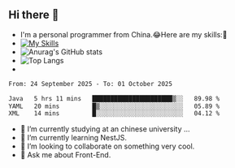 ## Hi there 👋
- I'm a personal programmer from China.😂Here are my skills:🤔
- [![My Skills](https://skillicons.dev/icons?i=js,html,css,vue,typescript,java,golang)](https://skillicons.dev)
- ![Anurag's GitHub stats](https://github-readme-stats.vercel.app/api?username=FluffyChi-Xing&count_private=true&show_icons=true&theme=radical)
- ![Top Langs](https://github-readme-stats.vercel.app/api/top-langs/?username=FluffyChi-Xing)
- <!--START_SECTION:waka-->

```txt
From: 24 September 2025 - To: 01 October 2025

Java   5 hrs 11 mins   ██████████████████████▒░░   89.98 %
YAML   20 mins         █▒░░░░░░░░░░░░░░░░░░░░░░░   05.89 %
XML    14 mins         █░░░░░░░░░░░░░░░░░░░░░░░░   04.12 %
```

<!--END_SECTION:waka-->
- 🔭 I’m currently studying at an chinese university ...
- 🌱 I’m currently learning NestJS.
- 👯 I’m looking to collaborate on something very cool.
- 💬 Ask me about Front-End.
